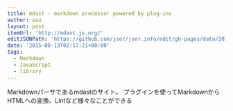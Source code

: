 ```yaml
---
title: mdast - markdown processor powered by plug-ins
author: azu
layout: post
itemUrl: 'http://mdast.js.org/'
editJSONPath: 'https://github.com/jser/jser.info/edit/gh-pages/data/2015/08/index.json'
date: '2015-08-13T02:17:21+00:00'
tags:
  - Markdown
  - JavaScript
  - library
---
```

Markdownパーサであるmdastのサイト。
プラグインを使ってMarkdownからHTMLへの変換、Lintなど様々なことができる

